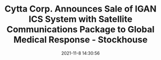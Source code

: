 ---
"title": "Cytta Corp. Announces Sale of IGAN ICS System with Satellite Communications Package to Global Medical Response - Stockhouse"
"date": "2021-11-8 14:30:56"
"feed_name": "GOOGLENEWSINDUSTRIAL"
"feed_website": "https://news.google.com/search?q=industrial%2Bincident&hl=en-US&gl=US&ceid=US:en"
"feed_rss": "https://news.google.com/rss/search?q=industrial%2Bincident&hl=en-US&gl=US&ceid=US:en"
"link": "https://stockhouse.com/news/press-releases/2021/11/08/cytta-corp-announces-sale-of-igan-ics-system-with-satellite-communications"
"source": "{'href': 'https://stockhouse.com', 'title': 'Stockhouse'}"
"file": "_posts/2021-1-1-ff0655753494ba4c75f2bfbd5795b7d132ce94a4.md"
"accident": "0"
"drilling": "0"
"dead": "0"
"injured": "0"
"arrested": "0"
"place": "unknown place"
"where": "unknown site"
"causes": "unknown"
"place_uri": "unknown place"
---